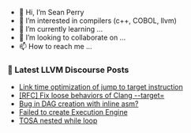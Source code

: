- 👋 Hi, I’m Sean Perry
- 👀 I’m interested in compilers (c++, COBOL, llvm)
- 🌱 I’m currently learning ...
- 💞️ I’m looking to collaborate on ...
- 📫 How to reach me ...

<!---
s66perry/s66perry is a ✨ special ✨ repository because its `README.md` (this file) appears on your GitHub profile.
You can click the Preview link to take a look at your changes.
--->
### 📕 Latest LLVM Discourse Posts

<!-- DISCOURSE-LLVM:START -->
- [Link time optimization of jump to target instruction](https://discourse.llvm.org/t/link-time-optimization-of-jump-to-target-instruction/60262/3)
- [[RFC] Fix loose behaviors of Clang --target=](https://discourse.llvm.org/t/rfc-fix-loose-behaviors-of-clang-target/60272/1)
- [Bug in DAG creation with inline asm?](https://discourse.llvm.org/t/bug-in-dag-creation-with-inline-asm/60245/2)
- [Failed to create Execution Engine](https://discourse.llvm.org/t/failed-to-create-execution-engine/60249/4)
- [TOSA nested while loop](https://discourse.llvm.org/t/tosa-nested-while-loop/60243/4)
<!-- DISCOURSE-LLVM:END -->
